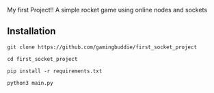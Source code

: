 My first Project!! A simple rocket game using online nodes and sockets

## Installation

`git clone https://github.com/gamingbuddie/first_socket_project`

`cd first_socket_project`

`pip install -r requirements.txt`

`python3 main.py`
